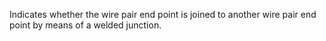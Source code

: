 Indicates whether the wire pair end point is joined to another wire pair end point by means of a welded junction.
